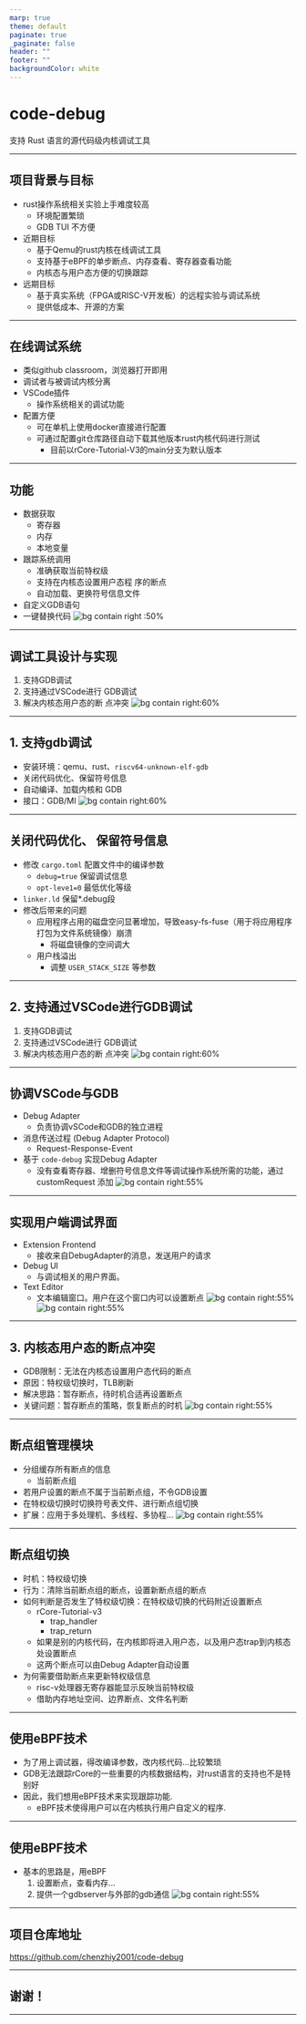 ```yaml
---
marp: true
theme: default
paginate: true
_paginate: false
header: ""
footer: ""
backgroundColor: white
---
```


# code-debug

支持 Rust 语言的源代码级内核调试工具


---

## 项目背景与目标

- rust操作系统相关实验上手难度较高
  - 环境配置繁琐
  - GDB TUI 不方便
- 近期目标
  - 基于Qemu的rust内核在线调试工具
  - 支持基于eBPF的单步断点、内存查看、寄存器查看功能
  - 内核态与用户态方便的切换跟踪
- 远期目标
  - 基于真实系统（FPGA或RISC-V开发板）的远程实验与调试系统
  - 提供低成本、开源的方案

---

## 在线调试系统

- 类似github classroom，浏览器打开即用
- 调试者与被调试内核分离
- VSCode插件
  - 操作系统相关的调试功能
- 配置方便
  - 可在单机上使用docker直接进行配置
  - 可通过配置git仓库路径自动下载其他版本rust内核代码进行测试
    - 目前以rCore-Tutorial-V3的main分支为默认版本

---

## 功能

- 数据获取
  - 寄存器
  - 内存
  - 本地变量
- 跟踪系统调用
  - 准确获取当前特权级
  - 支持在内核态设置用户态程
序的断点
  - 自动加载、更换符号信息文件
- 自定义GDB语句
- 一键替换代码 ![bg contain right :50%](./imgs/coredebugger-screenshot-bootstrap-mid.png)

---

## 调试工具设计与实现

1. 支持GDB调试
2. 支持通过VSCode进行
GDB调试
3. 解决内核态用户态的断
点冲突 ![bg contain right:60%](./imgs/arch-august.png)

---

## 1. 支持gdb调试

- 安装环境：qemu、rust、`riscv64-unknown-elf-gdb`
- 关闭代码优化、保留符号信息
- 自动编译、加载内核和
GDB
- 接口：GDB/MI ![bg contain right:60%](./imgs/arch-august.png)

---

## 关闭代码优化、 保留符号信息

- 修改 `cargo.toml` 配置文件中的编译参数
  - `debug=true` 保留调试信息
  - `opt-leve1=0` 最低优化等级
- `linker.ld` 保留*.debug段
- 修改后带来的问题
  - 应用程序占用的磁盘空问显著增加，导致easy-fs-fuse（用于将应用程序打包为文件系统镜像）崩溃
    - 将磁盘镜像的空间调大
  - 用户栈溢出
    - 调整 `USER_STACK_SIZE` 等参数

---

## 2. 支持通过VSCode进行GDB调试

1. 支持GDB调试
2. 支持通过VSCode进行
GDB调试
3. 解决内核态用户态的断
点冲突 ![bg contain right:60%](./imgs/arch-august.png)
---

## 协调VSCode与GDB

- Debug Adapter
  - 负责协调vSCode和GDB的独立进程
- 消息传送过程 (Debug
Adapter Protocol)
  - Request-Response-Event
- 基于 `code-debug` 实现Debug Adapter
  - 没有查看寄存器、增删符号信息文件等调试操作系统所需的功能，通过customRequest 添加 
![bg contain right:55%](./imgs/debug-arch1.png)

---

## 实现用户端调试界面

- Extension Frontend
  - 接收来自DebugAdapter的消息，发送用户的请求
- Debug Ul
  - 与调试相关的用户界面。
- Text Editor
  - 文本编辑窗口。用户在这个窗口内可以设置断点
![bg contain right:55%](./imgs/vscode-scope.png)
![bg contain right:55%](./imgs/vscode-button.png)

---

## 3. 内核态用户态的断点冲突

- GDB限制：无法在内核态设置用户态代码的断点
- 原因：特权级切换时，TLB刷新
- 解决思路：暂存断点，待时机合适再设置断点
- 关键问题：暂存断点的策略，恢复断点的时机
![bg contain right:55%](./imgs/border.png)

---

## 断点组管理模块

- 分组缓存所有断点的信息
  - 当前断点组
- 若用户设置的断点不属于当前断点组，不令GDB设置
- 在特权级切换时切换符号表文件、进行断点组切换
- 扩展：应用于多处理机、多线程、多协程… ![bg contain right:55%](./imgs/brk.png)

---

## 断点组切换

- 时机：特权级切换
- 行为：清除当前断点组的断点，设置新断点组的断点
- 如何判断是否发生了特权级切换：在特权级切换的代码附近设置断点
  - rCore-Tutorial-v3
    - trap_handler
    - trap_return
  - 如果是别的内核代码，在内核即将进入用户态，以及用户态trap到内核态处设置断点
  - 这两个断点可以由Debug Adapter自动设置
- 为何需要借助断点来更新特权级信息
  - risc-v处理器无寄存器能显示反映当前特权级
  - 借助内存地址空间、边界断点、文件名判断
---

## 使用eBPF技术

- 为了用上调试器，得改编译参数，改内核代码...比较繁琐
- GDB无法跟踪rCore的一些重要的内核数据结构，对rust语言的支持也不是特别好
- 因此，我们想用eBPF技术来实现跟踪功能. 
  - eBPF技术使得用户可以在内核执行用户自定义的程序.
---

## 使用eBPF技术

- 基本的思路是，用eBPF
  1. 设置断点，查看内存...
  2. 提供一个gdbserver与外部的gdb通信
![bg contain right:55%](./imgs/gdb-debug-method3.png)

---

## 项目仓库地址

https://github.com/chenzhiy2001/code-debug

---

## 谢谢！

---
